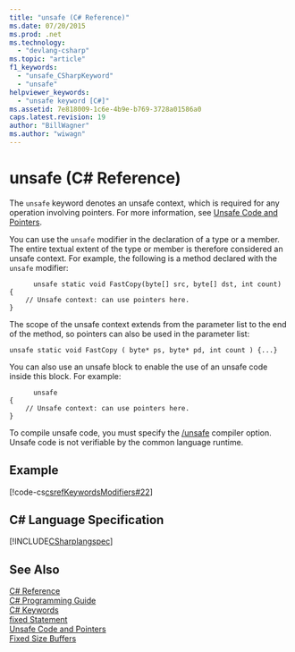 ```yaml
---
title: "unsafe (C# Reference)"
ms.date: 07/20/2015
ms.prod: .net
ms.technology: 
  - "devlang-csharp"
ms.topic: "article"
f1_keywords: 
  - "unsafe_CSharpKeyword"
  - "unsafe"
helpviewer_keywords: 
  - "unsafe keyword [C#]"
ms.assetid: 7e818009-1c6e-4b9e-b769-3728a01586a0
caps.latest.revision: 19
author: "BillWagner"
ms.author: "wiwagn"
---
```

# unsafe (C# Reference)
The `unsafe` keyword denotes an unsafe context, which is required for any operation involving pointers. For more information, see [Unsafe Code and Pointers](../../../csharp/programming-guide/unsafe-code-pointers/index.md).  
  
 You can use the `unsafe` modifier in the declaration of a type or a member. The entire textual extent of the type or member is therefore considered an unsafe context. For example, the following is a method declared with the `unsafe` modifier:  
  
```  
      unsafe static void FastCopy(byte[] src, byte[] dst, int count)  
{  
    // Unsafe context: can use pointers here.  
}  
```  
  
 The scope of the unsafe context extends from the parameter list to the end of the method, so pointers can also be used in the parameter list:  
  
```  
unsafe static void FastCopy ( byte* ps, byte* pd, int count ) {...}  
```  
  
 You can also use an unsafe block to enable the use of an unsafe code inside this block. For example:  
  
```  
      unsafe  
{  
    // Unsafe context: can use pointers here.  
}  
```  
  
 To compile unsafe code, you must specify the [/unsafe](../../../csharp/language-reference/compiler-options/unsafe-compiler-option.md) compiler option. Unsafe code is not verifiable by the common language runtime.  
  
## Example  
 [!code-cs[csrefKeywordsModifiers#22](../../../csharp/language-reference/keywords/codesnippet/CSharp/unsafe_1.cs)]  
  
## C# Language Specification  
 [!INCLUDE[CSharplangspec](~/includes/csharplangspec-md.md)]  
  
## See Also  
 [C# Reference](../../../csharp/language-reference/index.md)  
 [C# Programming Guide](../../../csharp/programming-guide/index.md)  
 [C# Keywords](../../../csharp/language-reference/keywords/index.md)  
 [fixed Statement](../../../csharp/language-reference/keywords/fixed-statement.md)  
 [Unsafe Code and Pointers](../../../csharp/programming-guide/unsafe-code-pointers/index.md)  
 [Fixed Size Buffers](../../../csharp/programming-guide/unsafe-code-pointers/fixed-size-buffers.md)
